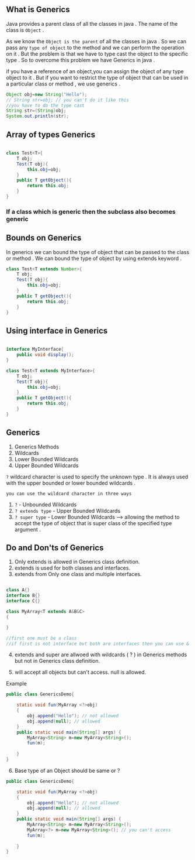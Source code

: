 ## What is Generics

Java provides a parent class of all the classes in java . The name of the class is `Object` .

As we know the `Object is the parent` of all the classes in java . So we can pass any `type of object` to the method and we can perform the operation on it . But the problem is that we have to type cast the object to the specific type . So to overcome this problem we have Generics in java .

if you have a reference of an object,you can assign the object of any type object to it . But if you want to restrict the type of object that can be used in a particular class or method , we use generics .




```java
Object obj=new String("Hello");
// String str=obj; // you can't do it like this
//you have to do the type cast
String str=(String)obj;
System.out.println(str);
```

## Array of types Generics

```java

class Test<T>{
    T obj;
    Test(T obj){
        this.obj=obj;
    }
    public T getObject(){
        return this.obj;
    }
}

```

### If a class which is generic then the subclass also becomes generic 


## Bounds on Generics

In generics we can bound the type of object that can be passed to the class or method . We can bound the type of object by using extends keyword . 

```java
class Test<T extends Number>{
    T obj;
    Test(T obj){
        this.obj=obj;
    }
    public T getObject(){
        return this.obj;
    }
}

```

## Using interface in Generics

```java

interface MyInterface{
    public void display();
}

class Test<T extends MyInterface>{
    T obj;
    Test(T obj){
        this.obj=obj;
    }
    public T getObject(){
        return this.obj;
    }
}

```

## Generics 

1. Generics Methods
2. Wildcards
3. Lower Bounded Wildcards
4. Upper Bounded Wildcards


`?` wildcard character is used to specify the unknown type . It is always used with the upper bounded or lower bounded wildcards .


`you can use the wildcard character in three ways`

1. `?` - Unbounded Wildcards
2. `? extends type` - Upper Bounded Wildcards
3. `? super type` - Lower Bounded Wildcards --> allowing the method to accept the type of object that is super class of the specified type argument .


## Do and Don'ts of Generics

1. Only extends is allowed in Generics class definition.
2. extends is used for both classes and interfaces.
3. extends from Only one class and multiple interfaces.

````java

class A{}
interface B{}
interface C{}

class MyArray<T extends A&B&C>
{

}

//first one must be a class
//if first is not interface but both are interfaces then you can use &

````
4. extends and super are allwoed with wildcards ( ? ) in Generics methods but not in Generics class definition.
   
5. <?> will accept all objects but can't 
   access.
   null is allowed.



Example

```java
public class GenericsDemo{

    static void fun(MyArray <?>obj)
    {
        obj.append("Hello"); // not allowed
        obj.append(null); // allowed
    }
    public static void main(String[] args) {
        MyArray<String> m=new MyArray<String>();
        fun(m);
        
    }
}

```
6. Base type of an Object should be same or ?   


```java
public class GenericsDemo{

    static void fun(MyArray <?>obj)
    {
        obj.append("Hello"); // not allowed
        obj.append(null); // allowed
    }
    public static void main(String[] args) {
        MyArray<String> m=new MyArray<String>();
        MyArray<?> m=new MyArray<String>(); // you can't access 
        fun(m);
        
    }
}

```